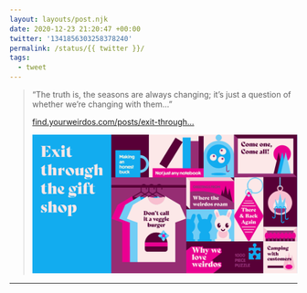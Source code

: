 ```yaml
---
layout: layouts/post.njk
date: 2020-12-23 21:20:47 +00:00
twitter: '1341856303258378240'
permalink: /status/{{ twitter }}/
tags: 
  - tweet
---
```


> “The truth is, the seasons are always changing; it’s just a question of whether we’re changing with them...”
> 
> [find.yourweirdos.com/posts/exit-through…](https://find.yourweirdos.com/posts/exit-through-the-gift-shop)
> 
> [![Exit through the gift shop](/img/16-gift-shop-OG.png)](https://find.yourweirdos.com/posts/exit-through-the-gift-shop)

---
